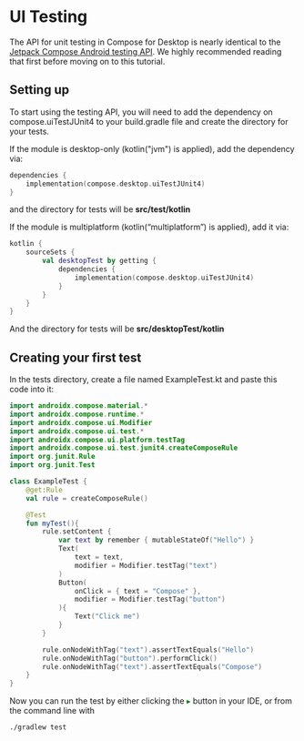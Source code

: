 ﻿# UI Testing
The API for unit testing in Compose for Desktop is nearly identical to the [Jetpack Compose Android testing API](https://developer.android.com/jetpack/compose/testing). We highly recommended reading that first before moving on to this tutorial.

## Setting up
To start using the testing API, you will need to add the dependency on compose.uiTestJUnit4 to your build.gradle file and create the directory for your tests. 

If the module is desktop-only (kotlin("jvm") is applied), add the dependency via:
```kotlin
dependencies {
    implementation(compose.desktop.uiTestJUnit4)
}
```

and the directory for tests will be **src/test/kotlin**

If the module is multiplatform (kotlin(“multiplatform”) is applied), add it via:

```kotlin
kotlin {
    sourceSets {
        val desktopTest by getting {
            dependencies {
                implementation(compose.desktop.uiTestJUnit4)
            }
        }
    }
}
```

And the directory for tests will be **src/desktopTest/kotlin**

## Creating your first test
In the tests directory, create a file named ExampleTest.kt and paste this code into it:

```kotlin
import androidx.compose.material.*
import androidx.compose.runtime.*
import androidx.compose.ui.Modifier
import androidx.compose.ui.test.*
import androidx.compose.ui.platform.testTag
import androidx.compose.ui.test.junit4.createComposeRule
import org.junit.Rule
import org.junit.Test

class ExampleTest {
    @get:Rule
    val rule = createComposeRule()

    @Test
    fun myTest(){
        rule.setContent {
            var text by remember { mutableStateOf("Hello") }
            Text(
                text = text,
                modifier = Modifier.testTag("text")
            )
            Button(
                onClick = { text = "Compose" },
                modifier = Modifier.testTag("button")
            ){
                Text("Click me")
            }
        }

        rule.onNodeWithTag("text").assertTextEquals("Hello")
        rule.onNodeWithTag("button").performClick()
        rule.onNodeWithTag("text").assertTextEquals("Compose")
    }
}
```

Now you can run the test by either clicking the <span style="color:green">▸</span> button in your IDE, or from the command line with

```
./gradlew test
```


